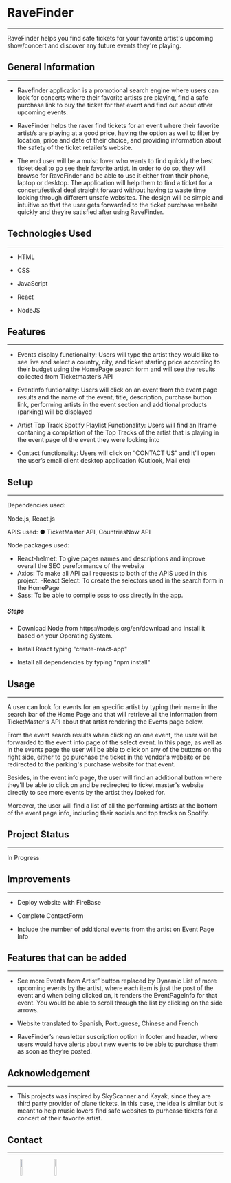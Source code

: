 <h1>RaveFinder</h1>
<hr><p>RaveFinder helps you find safe tickets for your favorite artist's upcoming show/concert and discover any future events they're playing.</p><h2>General Information</h2>
<hr><ul>
<li>Ravefinder application is a promotional search engine where users can look for concerts where their favorite artists are playing, find a safe purchase link to buy the ticket for that event and find out about other upcoming events.</li>
</ul><ul>
<li>RaveFinder helps the raver find tickets for an event where their favorite artist/s are playing at a
good price, having the option as well to filter by location, price and date of their choice, and
providing information about the safety of the ticket retailer’s website.</li>
</ul><ul>
<li>The end user will be a muisc lover who wants to find quickly the best ticket deal to go see
their favorite artist. In order to do so, they will browse for RaveFinder and be able to use it
either from their phone, laptop or desktop.
The application will help them to find a ticket for a concert/festival deal straight forward
without having to waste time looking through different unsafe websites. The design will be
simple and intuitive so that the user gets forwarded to the ticket purchase website quickly and
they’re satisfied after using RaveFinder.</li>
</ul><h2>Technologies Used</h2>
<hr><ul>
<li>HTML</li>
</ul><ul>
<li>CSS</li>
</ul><ul>
<li>JavaScript</li>
</ul><ul>
<li>React</li>
</ul><ul>
<li>NodeJS</li>
</ul><h2>Features</h2>
<hr><ul>
<li>Events display functionality: Users will type the artist they would like to see live and select a country, city, and ticket starting price according to their budget using the HomePage search form and will see the results collected from Ticketmaster’s API</li>
</ul><ul>
<li>EventInfo funtionality: Users will click on an event from the event page results and the name of the event, title, description, purchase button link, performing artists in the event section and additional products (parking) will be displayed</li>
</ul><ul>
<li>Artist Top Track Spotify Playlist Functionality: Users will find an Iframe contaning a compilation of the Top Tracks of the artist that is playing in the event page of the event they were looking into</li>
</ul><ul>
<li>Contact functionality: Users will click on “CONTACT US” and it’ll open the user’s email client desktop application (Outlook, Mail etc)</li>
</ul><h2>Setup</h2>
<hr><p>Dependencies used:</p>
<p>Node.js, React.js</p>
<p>APIS used:
● TicketMaster API, CountriesNow API</p>
<p>Node packages used:</p>
<ul>
<li>React-helmet: To give pages names and descriptions and improve overall the SEO pereformance of the website</li>
<li>Axios: To make all API call requests to both of the APIS used in this project.
-React Select: To create the selectors used in the search form in the HomePage</li>
<li>Sass: To be able to compile scss to css directly in the app.</li>
</ul><h5>Steps</h5><ul>
<li>Download Node from https://nodejs.org/en/download and install it based on your Operating System.</li>
</ul><ul>
<li>Install React typing "create-react-app"</li>
</ul><ul>
<li>Install all dependencies by typing "npm install"</li>
</ul><h2>Usage</h2>
<hr><p>A user can look for events for an specific artist by typing their name in the search bar of the Home Page and that will retrieve all the information from TicketMaster's API about that artist rendering the Events page below.</p>
<p>From the event search results when clicking on one event, the user will be forwarded to the event info page of the select event. In this page, as well as in the events page the user will be able to click on any of the buttons on the right side, either to go purchase the ticket in the vendor's website or be redirected to the parking's purchase website for that event.</p>
<p>Besides, in the event info page, the user will find an additional button where they'll be able to click on and be redirected to ticket master's website directly to see more events by the artist they looked for.</p>
<p>Moreover, the user will find a list of all the performing artists at the bottom of the event page info, including their socials and top tracks on Spotify.</p><h2>Project Status</h2>
<hr><p>In Progress</p><h2>Improvements</h2>
<hr><ul>
<li>Deploy website with FireBase</li>
</ul><ul>
<li>Complete ContactForm</li>
</ul><ul>
<li>Include the number of additional events from the artist on Event Page Info</li>
</ul><h2>Features that can be added</h2>
<hr><ul>
<li>See more Events from Artist” button replaced by Dynamic List of more upcoming
events by the artist, where each item is just the post of the event and when being
clicked on, it renders the EventPageInfo for that event. You would be able to scroll
through the list by clicking on the side arrows.</li>
</ul><ul>
<li>Website translated to Spanish, Portuguese, Chinese and French</li>
</ul><ul>
<li>RaveFinder’s newsletter suscription option in footer and header, where users would have alerts about new events to be able to purchase them as soon as they’re posted.</li>
</ul><h2>Acknowledgement</h2>
<hr><ul>
<li>This projects was inspired by SkyScanner and Kayak, since they are third party provider of plane tickets. In this case, the idea is similar but is meant to help music lovers find safe websites to purhcase tickets for a concert of their favorite artist.</li>
</ul><h2>Contact</h2>
<hr><p><span style="margin-right: 30px;"></span><a href="https://www.linkedin.com/in/jaime-villanua-de-juan"><img target="_blank" src="https://cdn.jsdelivr.net/gh/devicons/devicon/icons/linkedin/linkedin-original.svg" style="width: 10%;"></a><span style="margin-right: 30px;"></span><a href="https://github.com/jvpoly/"><img target="_blank" src="https://cdn.jsdelivr.net/gh/devicons/devicon/icons/github/github-original.svg" style="width: 10%;"></a></p>
